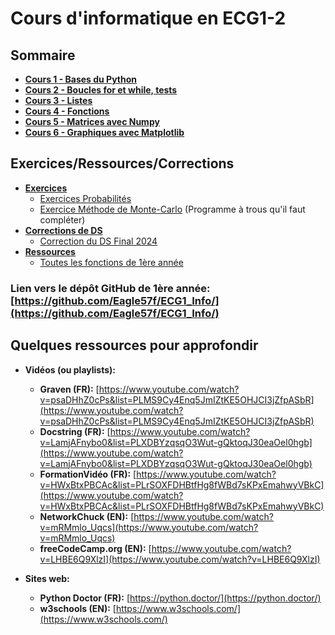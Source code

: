 # Cours d'informatique en ECG1-2

## Sommaire
- **[Cours 1 - Bases du Python](TP1/README.md)**
- **[Cours 2 - Boucles for et while, tests](TP2/README.md)**
- **[Cours 3 - Listes](TP3/README.md)**
- **[Cours 4 - Fonctions](TP4/README.md)**
- **[Cours 5 - Matrices avec Numpy](TP5/README.md)**
- **[Cours 6 - Graphiques avec Matplotlib](TP6/README.md)**

## Exercices/Ressources/Corrections
- **[Exercices](/Ressources-Exercices-Corrections/Exercices/README.md)**
    - [Exercices Probabilités](/Ressources-Exercices-Corrections/Exercices/README.md#exercices-probabilités)
    - [Exercice Méthode de Monte-Carlo](/Ressources-Exercices-Corrections/Exercices/README.md#méthode-de-monte-carlo) (Programme à trous qu'il faut compléter)
- **[Corrections de DS](https://github.com/Eagle57f/ECG1_Info/blob/main/Ressources-Exercices-Corrections/Corrections/)**
    - [Correction du DS Final 2024](https://github.com/Eagle57f/ECG1_Info/blob/main/Ressources-Exercices-Corrections/Corrections/DS%20Final%202024.py)
- **[Ressources](https://github.com/Eagle57f/ECG1_Info/blob/main/Ressources-Exercices-Corrections/Ressources/)**
    - [Toutes les fonctions de 1ère année](https://github.com/Eagle57f/ECG1_Info/blob/main/Ressources-Exercices-Corrections/Ressources/Toutes%20les%20fonctions%20de%201ère%20année.py)


### Lien vers le dépôt GitHub de 1ère année: [https://github.com/Eagle57f/ECG1_Info/](https://github.com/Eagle57f/ECG1_Info/)

## Quelques ressources pour approfondir
  
- **Vidéos (ou playlists):**
    - **Graven (FR):** [https://www.youtube.com/watch?v=psaDHhZ0cPs&list=PLMS9Cy4Enq5JmIZtKE5OHJCI3jZfpASbR](https://www.youtube.com/watch?v=psaDHhZ0cPs&list=PLMS9Cy4Enq5JmIZtKE5OHJCI3jZfpASbR)
    - **Docstring (FR):** [https://www.youtube.com/watch?v=LamjAFnybo0&list=PLXDBYzqsqO3Wut-gQktoqJ30eaOel0hgb](https://www.youtube.com/watch?v=LamjAFnybo0&list=PLXDBYzqsqO3Wut-gQktoqJ30eaOel0hgb)
    - **FormationVidéo (FR):** [https://www.youtube.com/watch?v=HWxBtxPBCAc&list=PLrSOXFDHBtfHg8fWBd7sKPxEmahwyVBkC](https://www.youtube.com/watch?v=HWxBtxPBCAc&list=PLrSOXFDHBtfHg8fWBd7sKPxEmahwyVBkC)
    - **NetworkChuck (EN):** [https://www.youtube.com/watch?v=mRMmlo_Uqcs](https://www.youtube.com/watch?v=mRMmlo_Uqcs)
    - **freeCodeCamp.org (EN):** [https://www.youtube.com/watch?v=LHBE6Q9XlzI](https://www.youtube.com/watch?v=LHBE6Q9XlzI)

- **Sites web:**
    - **Python Doctor (FR):** [https://python.doctor/](https://python.doctor/)
    - **w3schools (EN):** [https://www.w3schools.com/](https://www.w3schools.com/)

